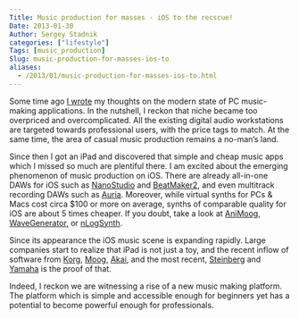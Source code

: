 ```yaml
---
Title: Music production for masses - iOS to the recscue!
Date: 2013-01-30
Author: Sergey Stadnik
categories: ["lifestyle"]
Tags: [music_production]
Slug: music-production-for-masses-ios-to
aliases:
  - /2013/01/music-production-for-masses-ios-to.html
---
```


Some time ago [I wrote](../../2012/09/cost-and-comlexity-of-making-electronic.html)
my thoughts on the modern state of PC music-making applications.
In the nutshell, I reckon that niche became too overpriced and
overcomplicated. All the existing digital audio workstations are
targeted towards professional users, with the price tags to match. At
the same time, the area of casual music production remains a no-man’s
land.

Since then I got an iPad and discovered that simple and cheap music apps
which I missed so much are plentiful there. I am excited about the
emerging phenomenon of music production on iOS. There are already
all-in-one DAWs for iOS such as
[NanoStudio](http://blipinteractive.co.uk/) and
[BeatMaker2](http://www.intua.net/products/beatmaker2), and even
multitrack recording DAWs such as
[Auria](http://auriaapp.com/Products/auria). Moreover, while virtual
synths for PCs & Macs cost circa $100 or more on average, synths of
comparable quality for iOS are about 5 times cheaper. If you doubt, take
a look at [AniMoog](http://www.moogmusic.com/products/apps/animoog-0),
[WaveGenerator,](http://wolfgangpalm.com/?p=595) or
[nLogSynth](http://www.temporubato.com/).

Since its appearance the iOS music scene is expanding rapidly. Large
companies start to realize that iPad is not just a toy, and the recent
inflow of software from [Korg](http://www.korg.com/ipolysix),
[Moog](http://www.moogmusic.com/products/Apps),
[Akai](http://akaiprompc.com/impc/), and the most recent,
[Steinberg](http://www.steinberg.net/en/products/ios_apps/cubasis.html)
and
[Yamaha](http://usa.yamaha.com/products/apps/mobile_sequencer/?mode=model)
is the proof of that.

Indeed, I reckon we are witnessing a rise of a new music making
platform. The platform which is simple and accessible enough for
beginners yet has a potential to become powerful enough for
professionals.